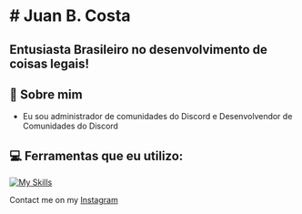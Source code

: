 # # Juan B. Costa
## Entusiasta Brasileiro no desenvolvimento de coisas legais!


## 🍃 Sobre mim
- Eu sou administrador de comunidades do Discord e Desenvolvendor de Comunidades do Discord

## 💻 Ferramentas que eu utilizo:

[![My Skills](https://skillicons.dev/icons?i=notion,figma)](https://skillicons.dev)

Contact me on my [Instagram](https://www.instagram.com/_.gabrielalmeida_/)
